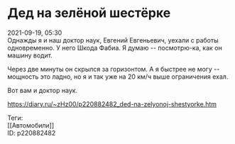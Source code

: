 Дед на зелёной шестёрке
=========================

   
 2021-09-19, 05:30   
  Однажды я и наш доктор наук, Евгений Евгеньевич, уехали с работы одновременно. У него Шкода Фабиа. Я думаю -- посмотрю-ка, как он машину водит.   
   
 Через две минуты он скрылся за горизонтом. А я быстрее не могу -- мощность это ладно, но я и так уже на 20 км/ч выше ограничения ехал.   
   
 Вот вам и доктор наук.   
    
 <https://diary.ru/~zHz00/p220882482_ded-na-zelyonoj-shestyorke.htm>   
   
 Теги:   
 [[Автомобили]]   
 ID: p220882482